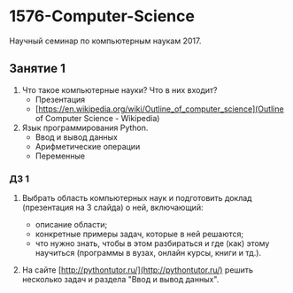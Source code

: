 # 1576-Computer-Science

Научный семинар по компьютерным наукам 2017.

## Занятие 1

1. Что такое компьютерные науки? Что в них входит?
   - Презентация
   - [https://en.wikipedia.org/wiki/Outline_of_computer_science](Outline of Computer Science - Wikipedia)
2. Язык программирования Python.
   - Ввод и вывод данных
   - Арифметические операции
   - Переменные
   
### ДЗ 1

1. Выбрать область компьютерных наук и подготовить доклад (презентация на 3 слайда) о ней, включающий:
   - описание области;
   - конкретные примеры задач, которые в ней решаются;
   - что нужно знать, чтобы в этом разбираться и где (как) этому научиться (программы в вузах, онлайн курсы, книги и тд.).
   
2. На сайте [http://pythontutor.ru/](http://pythontutor.ru/) решить несколько задач и раздела "Ввод и вывод данных".
